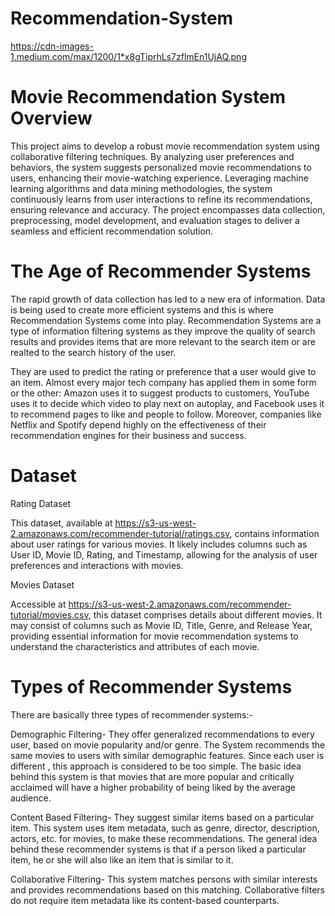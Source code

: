 # Recommendation-System

https://cdn-images-1.medium.com/max/1200/1*x8gTiprhLs7zflmEn1UjAQ.png

# Movie Recommendation System Overview

This project aims to develop a robust movie recommendation system using collaborative filtering techniques. By analyzing user preferences and behaviors, the system suggests personalized movie recommendations to users, enhancing their movie-watching experience. Leveraging machine learning algorithms and data mining methodologies, the system continuously learns from user interactions to refine its recommendations, ensuring relevance and accuracy. The project encompasses data collection, preprocessing, model development, and evaluation stages to deliver a seamless and efficient recommendation solution.


# The Age of Recommender Systems


The rapid growth of data collection has led to a new era of information. Data is being used to create more efficient systems and this is where Recommendation Systems come into play. Recommendation Systems are a type of information filtering systems as they improve the quality of search results and provides items that are more relevant to the search item or are realted to the search history of the user.

They are used to predict the rating or preference that a user would give to an item. Almost every major tech company has applied them in some form or the other: Amazon uses it to suggest products to customers, YouTube uses it to decide which video to play next on autoplay, and Facebook uses it to recommend pages to like and people to follow. Moreover, companies like Netflix and Spotify depend highly on the effectiveness of their recommendation engines for their business and success.



# Dataset

Rating Dataset

This dataset, available at https://s3-us-west-2.amazonaws.com/recommender-tutorial/ratings.csv, contains information about user ratings for various movies. It likely includes columns such as User ID, Movie ID, Rating, and Timestamp, allowing for the analysis of user preferences and interactions with movies.


Movies Dataset

Accessible at https://s3-us-west-2.amazonaws.com/recommender-tutorial/movies.csv, this dataset comprises details about different movies. It may consist of columns such as Movie ID, Title, Genre, and Release Year, providing essential information for movie recommendation systems to understand the characteristics and attributes of each movie.

# Types of Recommender Systems


There are basically three types of recommender systems:-

Demographic Filtering- They offer generalized recommendations to every user, based on movie popularity and/or genre. The System recommends the same movies to users with similar demographic features. Since each user is different , this approach is considered to be too simple. The basic idea behind this system is that movies that are more popular and critically acclaimed will have a higher probability of being liked by the average audience.


Content Based Filtering- They suggest similar items based on a particular item. This system uses item metadata, such as genre, director, description, actors, etc. for movies, to make these recommendations. The general idea behind these recommender systems is that if a person liked a particular item, he or she will also like an item that is similar to it.


Collaborative Filtering- This system matches persons with similar interests and provides recommendations based on this matching. Collaborative filters do not require item metadata like its content-based counterparts.
